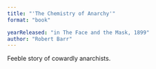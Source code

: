 ```yaml
---
title: "'The Chemistry of Anarchy'"
format: "book"

yearReleased: "in The Face and the Mask, 1899"
author: "Robert Barr"
---
```

Feeble story of cowardly anarchists.